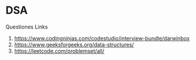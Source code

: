 # DSA

Questiones Links 
 1) https://www.codingninjas.com/codestudio/interview-bundle/darwinbox
 2) https://www.geeksforgeeks.org/data-structures/
 3) https://leetcode.com/problemset/all/
